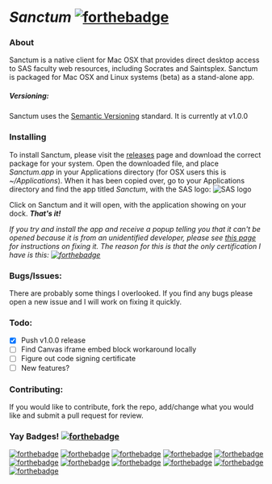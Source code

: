 # *Sanctum* [![forthebadge](http://forthebadge.com/images/badges/built-with-love.svg)](http://forthebadge.com)

### About
Sanctum is a native client for Mac OSX that provides direct desktop access to SAS faculty web resources, including Socrates and Saintsplex. Sanctum is packaged for Mac OSX and Linux systems (beta) as a stand-alone app. 

##### Versioning:
Sanctum uses the [Semantic Versioning](http://semver.org) standard. It is currently at v1.0.0

### Installing
To install Sanctum, please visit the [releases](/releases/) page and download the correct package for your system. Open the downloaded file, and place *Sanctum.app* in your Applications directory (for OSX users this is *~/Applications*). When it has been copied over, go to your Applications directory and find the app titled *Sanctum*, with the SAS logo: ![SAS logo](http://okvideode.com/onlineordering/images/St%20Andrew's.png)

Click on Sanctum and it will open, with the application showing on your dock. ***That's it!***

*If you try and install the app and receive a popup telling you that it can't be opened because it is from an unidentified developer, please see [this page](https://support.apple.com/kb/PH18657?locale=en_US) for instructions on fixing it. The reason for this is that the only certification I have is this: [![forthebadge](http://forthebadge.com/images/badges/certified-snoop-lion.svg)](http://forthebadge.com)*

### Bugs/Issues:
There are probably some things I overlooked. If you find any bugs please open a new issue and I will work on fixing it quickly.

### Todo:
- [x] Push v1.0.0 release
- [ ] Find Canvas iframe embed block workaround locally
- [ ] Figure out code signing certificate
- [ ] New features?

### Contributing:
If you would like to contribute, fork the repo, add/change what you would like and submit a pull request for review.

### Yay Badges! [![forthebadge](http://forthebadge.com/images/badges/uses-badges.svg)](http://forthebadge.com)

[![forthebadge](http://forthebadge.com/images/badges/uses-css.svg)](http://forthebadge.com)
[![forthebadge](http://forthebadge.com/images/badges/uses-git.svg)](http://forthebadge.com)
[![forthebadge](http://forthebadge.com/images/badges/uses-html.svg)](http://forthebadge.com)
[![forthebadge](http://forthebadge.com/images/badges/uses-js.svg)](http://forthebadge.com)
[![forthebadge](http://forthebadge.com/images/badges/powered-by-watergate.svg)](http://forthebadge.com)
[![forthebadge](http://forthebadge.com/images/badges/gluten-free.svg)](http://forthebadge.com)
[![forthebadge](http://forthebadge.com/images/badges/does-not-contain-treenuts.svg)](http://forthebadge.com)
[![forthebadge](http://forthebadge.com/images/badges/does-not-contain-msg.svg)](http://forthebadge.com)
[![forthebadge](http://forthebadge.com/images/badges/compatibility-betamax.svg)](http://forthebadge.com)
[![forthebadge](http://forthebadge.com/images/badges/as-seen-on-tv.svg)](http://forthebadge.com)
[![forthebadge](http://forthebadge.com/images/badges/compatibility-emacs.svg)](http://forthebadge.com)
